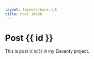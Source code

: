 ```yaml
---
layout: layouts/base.njk
title: Post 10160
---
```


# Post {{ id }}

This is post {{ id }} in my Eleventy project.
